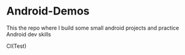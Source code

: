 # Android-Demos

This the repo where I build some small android projects and practice Android dev skills

CI(Test)
